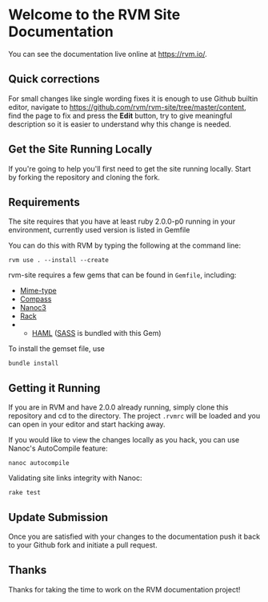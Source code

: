 # Welcome to the RVM Site Documentation

You can see the documentation live online at <https://rvm.io/>.

## Quick corrections

For small changes like single wording fixes it is enough to use Github builtin editor,
navigate to https://github.com/rvm/rvm-site/tree/master/content, find the page to fix
and press the **Edit** button, try to give meaningful description so it is easier to
understand why this change is needed.

## Get the Site Running Locally

If you're going to help you'll first need to get the site running locally. Start by
forking the repository and cloning the fork.

## Requirements

The site requires that you have at least ruby 2.0.0-p0 running in your environment,
currently used version is listed in Gemfile

You can do this with RVM by typing the following at the command line:

    rvm use . --install --create

rvm-site requires a few gems that can be found in `Gemfile`, including:

- [Mime-type](http://rubyforge.org/projects/mime-types/)
- [Compass](http://compass-style.org/)
- [Nanoc3](http://nanoc.stoneship.org/)
- [Rack](http://guides.rubyonrails.org/rails_on_rack.html)
- - [HAML](http://haml-lang.com/) ([SASS](http://sass-lang.com/) is bundled with this Gem)

To install the gemset file, use

    bundle install

## Getting it Running

If you are in RVM and have 2.0.0 already running, simply clone this repository and cd to
the directory. The project `.rvmrc` will be loaded and you can open in your editor and
start hacking away.

If you would like to view the changes locally as you hack, you can use Nanoc's
AutoCompile feature:

    nanoc autocompile

Validating site links integrity with Nanoc:

    rake test

## Update Submission

Once you are satisfied with your changes to the documentation push it back to your Github fork
and initiate a pull request.

## Thanks

Thanks for taking the time to work on the RVM documentation project!
